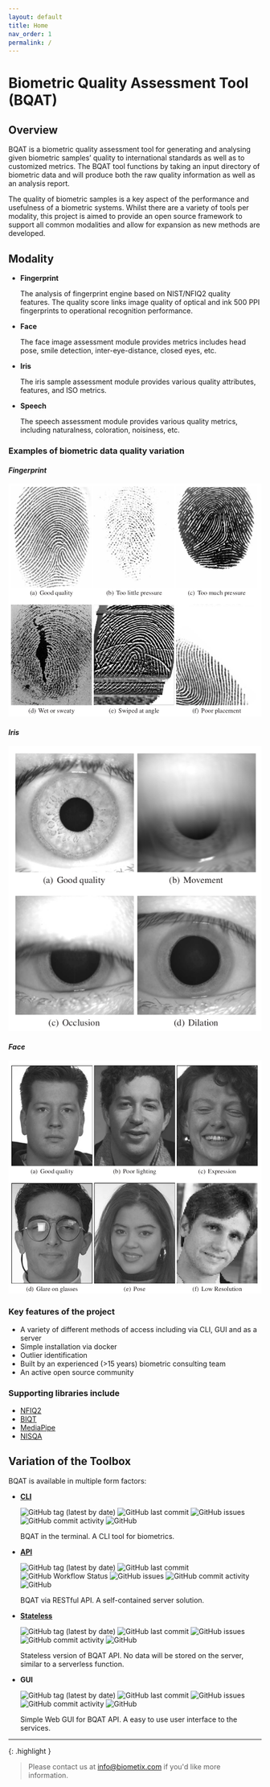 ```yaml
---
layout: default
title: Home
nav_order: 1
permalink: /
---
```


# __Biometric Quality Assessment Tool (BQAT)__

## Overview

BQAT is a biometric quality assessment tool for generating and analysing given biometric samples’ quality to international standards as well as to customized metrics. The BQAT tool functions by taking an input directory of biometric data and will produce both the raw quality information as well as an analysis report.

The quality of biometric samples is a key aspect of the performance and usefulness of a biometric systems. Whilst there are a variety of tools per modality, this project is aimed to provide an open source framework to support all common modalities and allow for expansion as new methods are developed.

## Modality

+ __Fingerprint__

    The analysis of fingerprint engine based on NIST/NFIQ2 quality features. The quality score links image quality of optical and ink 500 PPI fingerprints to operational recognition performance.

+ __Face__

    The face image assessment module provides metrics includes head pose, smile detection, inter-eye-distance, closed eyes, etc.

+ __Iris__

    The iris sample assessment module provides various quality attributes, features, and ISO metrics.

+ __Speech__

    The speech assessment module provides various quality metrics, including naturalness, coloration, noisiness, etc.

### Examples of biometric data quality variation

#### _Fingerprint_

![finger_example](../assets/images/finger_example.png)

#### _Iris_

![iris_example](../assets/images/iris_example.png)

#### _Face_

![face_example](../assets/images/face_example.png)

### Key features of the project

+ A variety of different methods of access including via CLI, GUI and as a server
+ Simple installation via docker
+ Outlier identification
+ Built by an experienced (>15 years) biometric consulting team
+ An active open source community

### Supporting libraries include

+ [NFIQ2](https://github.com/usnistgov/NFIQ2)
+ [BIQT](https://github.com/mitre/biqt)
+ [MediaPipe](https://github.com/google/mediapipe)
+ [NISQA](https://github.com/gabrielmittag/NISQA)

## Variation of the Toolbox

BQAT is available in multiple form factors:

+ __[CLI](https://github.com/Biometix/bqat-cli)__

    <img alt="GitHub tag (latest by date)" src="https://img.shields.io/github/v/tag/biometix/bqat-cli">
    <img alt="GitHub last commit" src="https://img.shields.io/github/last-commit/biometix/bqat-cli">
    <img alt="GitHub issues" src="https://img.shields.io/github/issues-raw/biometix/bqat-cli">
    <img alt="GitHub commit activity" src="https://img.shields.io/github/commit-activity/m/biometix/bqat-cli">
    <img alt="GitHub" src="https://img.shields.io/github/license/biometix/bqat-cli">

    BQAT in the terminal. A CLI tool for biometrics.

+ __[API](https://github.com/Biometix/bqat-api)__

    <img alt="GitHub tag (latest by date)" src="https://img.shields.io/github/v/tag/biometix/bqat-api">
    <img alt="GitHub last commit" src="https://img.shields.io/github/last-commit/biometix/bqat-api">
    <img alt="GitHub Workflow Status" src="https://img.shields.io/github/actions/workflow/status/biometix/bqat-api/github-actions.yml">
    <img alt="GitHub issues" src="https://img.shields.io/github/issues-raw/biometix/bqat-api">
    <img alt="GitHub commit activity" src="https://img.shields.io/github/commit-activity/m/biometix/bqat-api">
    <img alt="GitHub" src="https://img.shields.io/github/license/biometix/bqat-api">

    BQAT via RESTful API. A self-contained server solution.

+ __[Stateless](https://github.com/Biometix/bqat-stateless)__

    <img alt="GitHub tag (latest by date)" src="https://img.shields.io/github/v/tag/biometix/bqat-stateless">
    <img alt="GitHub last commit" src="https://img.shields.io/github/last-commit/biometix/bqat-stateless">
    <img alt="GitHub issues" src="https://img.shields.io/github/issues-raw/biometix/bqat-stateless">
    <img alt="GitHub commit activity" src="https://img.shields.io/github/commit-activity/m/biometix/bqat-stateless">
    <img alt="GitHub" src="https://img.shields.io/github/license/biometix/bqat-stateless">

    Stateless version of BQAT API. No data will be stored on the server, similar to a serverless function.

+ __GUI__

    <img alt="GitHub tag (latest by date)" src="https://img.shields.io/github/v/tag/biometix/bqat-gui">
    <img alt="GitHub last commit" src="https://img.shields.io/github/last-commit/biometix/bqat-gui">
    <img alt="GitHub issues" src="https://img.shields.io/github/issues-raw/biometix/bqat-gui">
    <img alt="GitHub commit activity" src="https://img.shields.io/github/commit-activity/m/biometix/bqat-gui">
    <img alt="GitHub" src="https://img.shields.io/github/license/biometix/bqat-gui">

    Simple Web GUI for BQAT API. A easy to use user interface to the services.

---

{: .highlight }
> Please contact us at info@biometix.com if you'd like more information.
